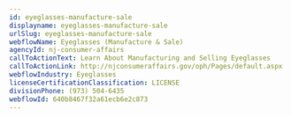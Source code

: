 ```yaml
---
id: eyeglasses-manufacture-sale
displayname: eyeglasses-manufacture-sale
urlSlug: eyeglasses-manufacture-sale
webflowName: Eyeglasses (Manufacture & Sale)
agencyId: nj-consumer-affairs
callToActionText: Learn About Manufacturing and Selling Eyeglasses
callToActionLink: http://njconsumeraffairs.gov/oph/Pages/default.aspx
webflowIndustry: Eyeglasses
licenseCertificationClassification: LICENSE
divisionPhone: (973) 504-6435
webflowId: 640b8467f32a61ecb6e2c873
---
```

